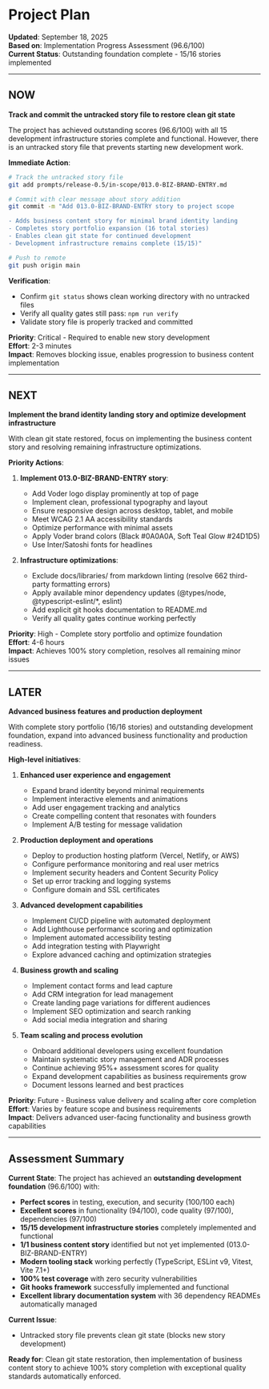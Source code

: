 # Project Plan

**Updated**: September 18, 2025  
**Based on**: Implementation Progress Assessment (96.6/100)  
**Current Status**: Outstanding foundation complete - 15/16 stories implemented

---

## NOW

**Track and commit the untracked story file to restore clean git state**

The project has achieved outstanding scores (96.6/100) with all 15 development infrastructure stories complete and functional. However, there is an untracked story file that prevents starting new development work.

**Immediate Action**:
```bash
# Track the untracked story file
git add prompts/release-0.5/in-scope/013.0-BIZ-BRAND-ENTRY.md

# Commit with clear message about story addition
git commit -m "Add 013.0-BIZ-BRAND-ENTRY story to project scope

- Adds business content story for minimal brand identity landing
- Completes story portfolio expansion (16 total stories)
- Enables clean git state for continued development
- Development infrastructure remains complete (15/15)"

# Push to remote
git push origin main
```

**Verification**:
- Confirm `git status` shows clean working directory with no untracked files
- Verify all quality gates still pass: `npm run verify`
- Validate story file is properly tracked and committed

**Priority**: Critical - Required to enable new story development  
**Effort**: 2-3 minutes  
**Impact**: Removes blocking issue, enables progression to business content implementation

---

## NEXT

**Implement the brand identity landing story and optimize development infrastructure**

With clean git state restored, focus on implementing the business content story and resolving remaining infrastructure optimizations.

**Priority Actions**:
1. **Implement 013.0-BIZ-BRAND-ENTRY story**:
   - Add Voder logo display prominently at top of page
   - Implement clean, professional typography and layout
   - Ensure responsive design across desktop, tablet, and mobile
   - Meet WCAG 2.1 AA accessibility standards
   - Optimize performance with minimal assets
   - Apply Voder brand colors (Black #0A0A0A, Soft Teal Glow #24D1D5)
   - Use Inter/Satoshi fonts for headlines

2. **Infrastructure optimizations**:
   - Exclude docs/libraries/ from markdown linting (resolve 662 third-party formatting errors)
   - Apply available minor dependency updates (@types/node, @typescript-eslint/*, eslint)
   - Add explicit git hooks documentation to README.md
   - Verify all quality gates continue working perfectly

**Priority**: High - Complete story portfolio and optimize foundation  
**Effort**: 4-6 hours  
**Impact**: Achieves 100% story completion, resolves all remaining minor issues

---

## LATER

**Advanced business features and production deployment**

With complete story portfolio (16/16 stories) and outstanding development foundation, expand into advanced business functionality and production readiness.

**High-level initiatives**:

1. **Enhanced user experience and engagement**
   - Expand brand identity beyond minimal requirements
   - Implement interactive elements and animations
   - Add user engagement tracking and analytics
   - Create compelling content that resonates with founders
   - Implement A/B testing for message validation

2. **Production deployment and operations**
   - Deploy to production hosting platform (Vercel, Netlify, or AWS)
   - Configure performance monitoring and real user metrics
   - Implement security headers and Content Security Policy
   - Set up error tracking and logging systems
   - Configure domain and SSL certificates

3. **Advanced development capabilities**
   - Implement CI/CD pipeline with automated deployment
   - Add Lighthouse performance scoring and optimization
   - Implement automated accessibility testing
   - Add integration testing with Playwright
   - Explore advanced caching and optimization strategies

4. **Business growth and scaling**
   - Implement contact forms and lead capture
   - Add CRM integration for lead management
   - Create landing page variations for different audiences
   - Implement SEO optimization and search ranking
   - Add social media integration and sharing

5. **Team scaling and process evolution**
   - Onboard additional developers using excellent foundation
   - Maintain systematic story management and ADR processes
   - Continue achieving 95%+ assessment scores for quality
   - Expand development capabilities as business requirements grow
   - Document lessons learned and best practices

**Priority**: Future - Business value delivery and scaling after core completion  
**Effort**: Varies by feature scope and business requirements  
**Impact**: Delivers advanced user-facing functionality and business growth capabilities

---

## Assessment Summary

**Current State**: The project has achieved an **outstanding development foundation** (96.6/100) with:
- **Perfect scores** in testing, execution, and security (100/100 each)
- **Excellent scores** in functionality (94/100), code quality (97/100), dependencies (97/100)
- **15/15 development infrastructure stories** completely implemented and functional
- **1/1 business content story** identified but not yet implemented (013.0-BIZ-BRAND-ENTRY)
- **Modern tooling stack** working perfectly (TypeScript, ESLint v9, Vitest, Vite 7.1+)
- **100% test coverage** with zero security vulnerabilities
- **Git hooks framework** successfully implemented and functional
- **Excellent library documentation system** with 36 dependency READMEs automatically managed

**Current Issue**: 
- Untracked story file prevents clean git state (blocks new story development)

**Ready for**: Clean git state restoration, then implementation of business content story to achieve 100% story completion with exceptional quality standards automatically enforced.